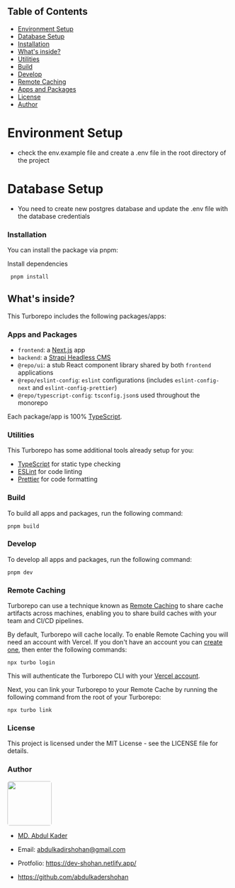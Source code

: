<!-- TABLE OF CONTENTS -->

## Table of Contents

- [Environment Setup](#environment-setup)
- [Database Setup](#database-setup)
- [Installation](#installation)
- [What's inside?](#what's-inside?)
- [Utilities](#utilities)
- [Build](#build)
- [Develop](#develop)
- [Remote Caching](#remote-caching)
- [Apps and Packages](#apps-and-packages)
- [License](#license)
- [Author](#author)

# Environment Setup
* check the env.example file and create a .env file in the root directory of the project

# Database Setup
* You need to create new postgres database and update the .env file with the database credentials

### Installation

You can install the package via pnpm:

Install dependencies
   ```sh
    pnpm install
   ```


## What's inside?

This Turborepo includes the following packages/apps:

### Apps and Packages

- `frontend`: a [Next.js](https://nextjs.org/) app
- `backend`: a [Strapi Headless CMS](https://strapi.io/)
- `@repo/ui`: a stub React component library shared by both `frontend` applications
- `@repo/eslint-config`: `eslint` configurations (includes `eslint-config-next` and `eslint-config-prettier`)
- `@repo/typescript-config`: `tsconfig.json`s used throughout the monorepo

Each package/app is 100% [TypeScript](https://www.typescriptlang.org/).

### Utilities

This Turborepo has some additional tools already setup for you:

- [TypeScript](https://www.typescriptlang.org/) for static type checking
- [ESLint](https://eslint.org/) for code linting
- [Prettier](https://prettier.io) for code formatting

### Build

To build all apps and packages, run the following command:

```
pnpm build
```

### Develop

To develop all apps and packages, run the following command:

```
pnpm dev
```

### Remote Caching

Turborepo can use a technique known as [Remote Caching](https://turbo.build/repo/docs/core-concepts/remote-caching) to share cache artifacts across machines, enabling you to share build caches with your team and CI/CD pipelines.

By default, Turborepo will cache locally. To enable Remote Caching you will need an account with Vercel. If you don't have an account you can [create one](https://vercel.com/signup), then enter the following commands:

```
npx turbo login
```

This will authenticate the Turborepo CLI with your [Vercel account](https://vercel.com/docs/concepts/personal-accounts/overview).

Next, you can link your Turborepo to your Remote Cache by running the following command from the root of your Turborepo:

```
npx turbo link
```


<!--Installation -->


### License
This project is licensed under the MIT License - see the LICENSE file for details.

### Author
<img src="https://avatars.githubusercontent.com/u/56482597?v=4" width="100" style="border-radius:5%"/>

 - [MD. Abdul Kader](
    https://www.linkedin.com/in/abdulkadershohan/)

 - Email: abdulkadirshohan@gmail.com

 - Protfolio: https://dev-shohan.netlify.app/

 - https://github.com/abdulkadershohan
